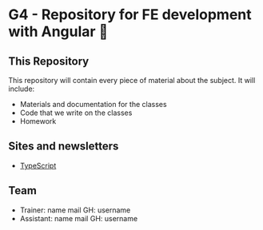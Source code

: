 # G4 - Repository for FE development with Angular 🚀

## This Repository

This repository will contain every piece of material about the subject. It will include:

- Materials and documentation for the classes
- Code that we write on the classes
- Homework

## Sites and newsletters

- [TypeScript](https://www.typescriptlang.org/)

## Team

- Trainer: name mail GH: username
- Assistant: name mail GH: username
